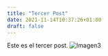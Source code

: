 ```yaml
---
title: "Tercer Post"
date: 2021-11-14T10:37:26+01:00
draft: false
---
```


Este es el tercer post.
![Imagen3](https://media.istockphoto.com/photos/calden-tree-in-pampas-landscape-picture-id1028754894?k=20&m=1028754894&s=170667a&w=0&h=lW7jCg4BOckcD2f3DRd4MON_vsX4en5juuMtQhEA7DY=)
